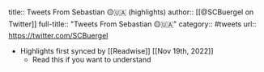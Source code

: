 title:: Tweets From Sebastian 🟡🇺🇦 (highlights)
author:: [[@SCBuergel on Twitter]]
full-title:: "Tweets From Sebastian 🟡🇺🇦"
category:: #tweets
url:: https://twitter.com/SCBuergel

- Highlights first synced by [[Readwise]] [[Nov 19th, 2022]]
	- Read this if you want to understand